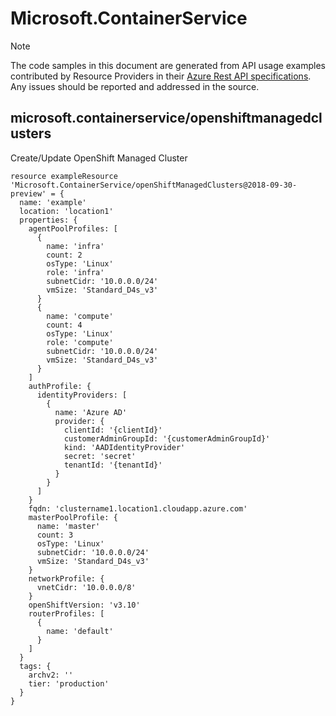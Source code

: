 # Microsoft.ContainerService
  
> [!NOTE]
> The code samples in this document are generated from API usage examples contributed by Resource Providers in their [Azure Rest API specifications](https://github.com/Azure/azure-rest-api-specs). Any issues should be reported and addressed in the source.


## microsoft.containerservice/openshiftmanagedclusters

Create/Update OpenShift Managed Cluster
```bicep
resource exampleResource 'Microsoft.ContainerService/openShiftManagedClusters@2018-09-30-preview' = {
  name: 'example'
  location: 'location1'
  properties: {
    agentPoolProfiles: [
      {
        name: 'infra'
        count: 2
        osType: 'Linux'
        role: 'infra'
        subnetCidr: '10.0.0.0/24'
        vmSize: 'Standard_D4s_v3'
      }
      {
        name: 'compute'
        count: 4
        osType: 'Linux'
        role: 'compute'
        subnetCidr: '10.0.0.0/24'
        vmSize: 'Standard_D4s_v3'
      }
    ]
    authProfile: {
      identityProviders: [
        {
          name: 'Azure AD'
          provider: {
            clientId: '{clientId}'
            customerAdminGroupId: '{customerAdminGroupId}'
            kind: 'AADIdentityProvider'
            secret: 'secret'
            tenantId: '{tenantId}'
          }
        }
      ]
    }
    fqdn: 'clustername1.location1.cloudapp.azure.com'
    masterPoolProfile: {
      name: 'master'
      count: 3
      osType: 'Linux'
      subnetCidr: '10.0.0.0/24'
      vmSize: 'Standard_D4s_v3'
    }
    networkProfile: {
      vnetCidr: '10.0.0.0/8'
    }
    openShiftVersion: 'v3.10'
    routerProfiles: [
      {
        name: 'default'
      }
    ]
  }
  tags: {
    archv2: ''
    tier: 'production'
  }
}
```
